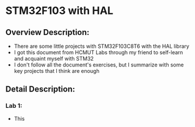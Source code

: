 # STM32F103 with HAL

## Overview Description:
- There are some little projects with STM32F103C8T6 with the HAL library
- I got this document from HCMUT Labs through my friend to self-learn and acquaint myself with STM32
- I don't follow all the document's exercises, but I summarize with some key projects that I think are enough

## Detail Description:
### Lab 1:
- This 
  
